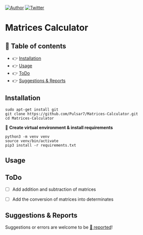 [![Author](https://img.shields.io/badge/author-Pulsar7-lightgrey.svg?colorB=9900cc&style=flat-square)](https://github.com/Pulsar7)
[![Twitter](https://img.shields.io/twitter/url/https/github.com/dmhendricks/file-icon-vectors.svg?style=social)](https://twitter.com/SevenPulsar)

# Matrices Calculator


## :pushpin: Table of contents

* :point_right: [Installation](#installation)
* :point_right: [Usage](#usage)
* :point_right: [ToDo](#ToDo)
* :point_right: [Suggestions & Reports](#suggestions--reports)

## Installation

    sudo apt-get install git
    git clone https://github.com/Pulsar7/Matrices-Calculator.git
    cd Matrices-Calculator

:small_orange_diamond: **Create virtual environment & install requirements**

    python3 -m venv venv
    source venv/bin/activate
    pip3 install -r requirements.txt

## Usage



## ToDo
- [ ] Add addition and subtraction of matrices
- [ ] Add the conversion of matrices into determinates


## Suggestions & Reports

Suggestions or errors are welcome to be [:link: reported](https://github.com/Pulsar7/Matrices-Calculator/issues)!

